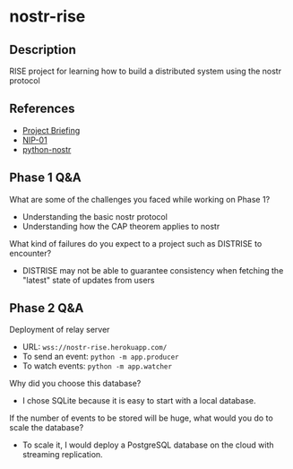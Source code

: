 # nostr-rise


## Description
RISE project for learning how to build a distributed system using the nostr protocol


## References
- [Project Briefing](https://achq.notion.site/Distributed-Systems-Project-Briefing-00eaa7a219954bb1a346d73bf09164f2)
- [NIP-01](https://github.com/nostr-protocol/nips/blob/master/01.md)
- [python-nostr](https://github.com/jeffthibault/python-nostr/blob/main/nostr/bech32.py)


## Phase 1 Q&A

What are some of the challenges you faced while working on Phase 1?
- Understanding the basic nostr protocol
- Understanding how the CAP theorem applies to nostr

What kind of failures do you expect to a project such as DISTRISE to encounter?
- DISTRISE may not be able to guarantee consistency when fetching the "latest" state of updates from users


## Phase 2 Q&A

Deployment of relay server
- URL: `wss://nostr-rise.herokuapp.com/`
- To send an event: `python -m app.producer`
- To watch events: `python -m app.watcher`

Why did you choose this database?
- I chose SQLite because it is easy to start with a local database.

If the number of events to be stored will be huge, what would you do to scale the database?
- To scale it, I would deploy a PostgreSQL database on the cloud with streaming replication.

